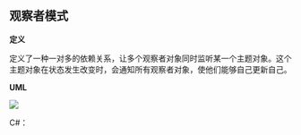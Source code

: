 ## 观察者模式

**定义**

定义了一种一对多的依赖关系，让多个观察者对象同时监听某一个主题对象。这个主题对象在状态发生改变时，会通知所有观察者对象，使他们能够自己更新自己。

**UML**

<div>
    <image src="../img/observer.jpg"></image>
</div>

C#：

```c#

```


